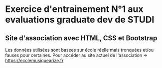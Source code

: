 # Exercice d'entrainement N°1 aux evaluations graduate dev de STUDI
## Site d'association avec HTML, CSS et Bootstrap
Les données utilisées sont basées sur école réelle mais tronquées et/ou fauses pour certaines.
Pour accéder au site actuel de l'association => https://ecolemusiquearize.fr
